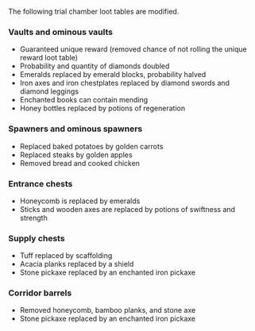 
The following trial chamber loot tables are modified.

### Vaults and ominous vaults

- Guaranteed unique reward (removed chance of not rolling the unique reward loot table)
- Probability and quantity of diamonds doubled
- Emeralds replaced by emerald blocks, probability halved
- Iron axes and iron chestplates replaced by diamond swords and diamond leggings
- Enchanted books can contain mending
- Honey bottles replaced by potions of regeneration

### Spawners and ominous spawners

- Replaced baked potatoes by golden carrots
- Replaced steaks by golden apples
- Removed bread and cooked chicken

### Entrance chests

- Honeycomb is replaced by emeralds
- Sticks and wooden axes are replaced by potions of swiftness and strength

### Supply chests

- Tuff replaced by scaffolding
- Acacia planks replaced by a shield
- Stone pickaxe replaced by an enchanted iron pickaxe

### Corridor barrels

- Removed honeycomb, bamboo planks, and stone axe
- Stone pickaxe replaced by an enchanted iron pickaxe